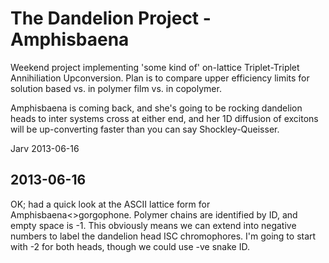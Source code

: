 # The Dandelion Project - Amphisbaena

Weekend project implementing 'some kind of' on-lattice Triplet-Triplet Annihiliation Upconversion. Plan is to compare upper efficiency limits for solution based vs. in polymer film vs. in copolymer.

Amphisbaena is coming back, and she's going to be rocking dandelion heads to
inter systems cross at either end, and her 1D diffusion of excitons will be
up-converting faster than you can say Shockley-Queisser.

Jarv 2013-06-16

## 2013-06-16

OK; had a quick look at the ASCII lattice form for Amphisbaena<>gorgophone.
Polymer chains are identified by ID, and empty space is -1. This obviously
means we can extend into negative numbers to label the dandelion head ISC
chromophores. I'm going to start with -2 for both heads, though we could use
-ve snake ID.
